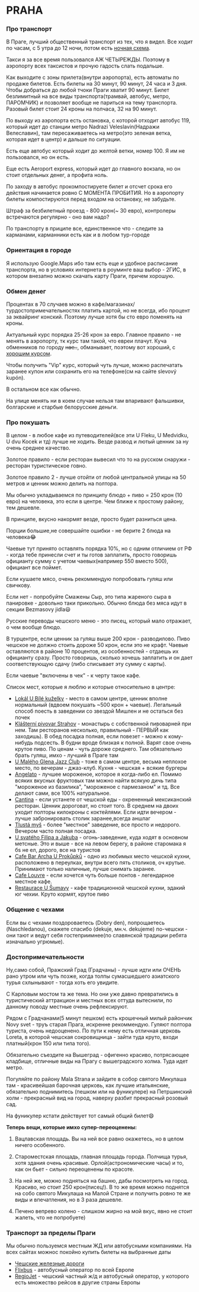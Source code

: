 # PRAHA

### Про транспорт

В Праге, лучший общественный транспорт из тех, что я видел. Все ходит по часам, с 5 утра до 12 ночи, потом есть [ночная схема](https://pid.cz/wp-content/uploads/mapy/schemata-trvala/a4_nocni_provoz.pdf?x77800).

Такси я за все время пользовался АЖ ЧЕТЫРЕЖДЫ.
Поэтому в аэропорту всех таксистов и прочую гадость слать подальше.

Как выходите с зоны прилета(внутри аэропорта), есть автоматы по продаже билетов. Есть билеты на 30 минут, 90 минут, 24 часа и 3 дня. Чтобы добраться до любой тчоки Праги хватит 90 минут. 
Билет безлимитный на все виды транспорта(трамвай, автобус, метро, ПАРОМЧИК) и позволяет вообще не париться на тему транспорта. Разовый билет стоит 24 кроны на полчаса, 32 на 90 минут.

По выходу из аэропорта есть остановка, с которой отходит автобус 119, который идет до станции метро Nadrazi Veleslavin(Надражи Велеславин), там пересаживаетесь на метро(это зеленая ветка, которая идет в центр) и дальше по ситуации.

Есть еще автобус который ходит до желтой ветки, номер 100. Я им не пользовался, но он есть.

Еще есть Aeroport express, который идет до главного вокзала, но он стоит отдельных денег, а профита ноль.

По заходу в автобус прокомпостируете билет и отсчет срока его действия начинается ровно С МОМЕНТА ПРОБИТИЯ.
Но в аэропорту билеты компостируются перед входом на остановку, не забудьте.

Штраф за безбилетный проезд - 800 крон(~ 30 евро), контролеры встречаются регулярно - оно вам надо?

По транспорту в приципе все, единственное что - следите за карманами, карманники есть как и в любом тур-городе

### Ориентация в городе
Я использую Google.Maps ибо там есть еще и удобное расписание транспорта, но в условиях интернета в роуминге ваш выбор - 2ГИС, в котором внезапно можно скачать карту Праги, причем хорошую.

### Обмен денег
Процентах в 70 случаев можно в кафе/магазинах/турдостопримечательностях платить картой, но не всегда, ибо процент за эквайринг конский. 
Поэтому лучше хотя бы сто евро поменять на кроны.

Актуальный курс порядка 25-26 крон за евро.
Главное правило - не менять в аэропорту, тк курс там такой, что евреи плачут.
Куча обменников по городу ~~нае..~~, обманывает, поэтому вот хороший, с [хорошим курсом](https://www.exchange.cz/).

Чтобы получить "Vip" курс, который  чуть лучше, можно  распечатать заранее купон или сохранить его на телефоне(см на сайте slevový kupón).

В остальном все как обычно.

На улице менять ни в коем случае нельзя там впаривают фальшивки, болгарские и старбые белорусские деньги.

### Про покушать
В целом - в любое кафе из путеводителей(все эти U Fleku, U Medvidku, U dvu Kocek и тд) лучше не ходить. Везде развод и лютый ценник за ну очень среднее качество.

Золотое правило - если ресторан вывесил что то на русском снаружи - ресторан туристическое говно.

Золотое правило 2 - лучше отойти от любой центральной улицы на 50 метров и ценник можно делить на полтора.

Мы обычно укладываемся по принципу блюдо + пиво  = 250 крон (10 евро) на человека, это если в центре. Чем ближе к простому району, тем дешевле.

В принципе, вкусно накормят везде, просто будет разниться цена.

Порции большие,не совершайте ошибки - не берите 2 блюда на человека😂

Чаевые тут принято оставлять порядка 10%, но с одним отличием от РФ - когда тебе принесли счет и ты готов заплатить, просто говоришь официанту сумму с учетом чаевых(например 550 вместо 500), официант все поймет.

Если кушаете мясо, очень рекоммендую попробовать гуляш или свичкову. 

Если нет - попробуйте Смажены Сыр, это типа жареного сыра в панировке - довольно таки прикольно. 
Обычно блюда без мяса идут в секции Bezmasovy jidla😃

Русские переводы чешского меню - это писец, который мало отражает, о чем вообще блюдо.

В турцентре, если ценник за гуляш выше 200 крон - разводилово. Пиво чешское не должно стоить дороже 50 крон, если это не крафт.
Чаевые оставляются в районе 10 процентов, из особенностей - отдаешь их официанту сразу.
Просто говоришь, сколько хочешь заплатить и он дает соответствующую сдачу (либо списывает эту сумму с карты).

Если чаевые "включены в чек" - к черту такое кафе.

Список мест, которые я люблю и которые относительно в центре:

- [Lokál U Bílé kuželky](https://goo.gl/maps/MFmNHuxG37oSYfv87) - место в самом центре, ценник вполне нормальный (вдвоем покушать ~500 крон + чаевые). Легальный способ поесть в заведении со звездой Мишлен и не остаться без почек
- [Klášterní pivovar Strahov](https://goo.gl/maps/npYZdjGru3TXYGou7) - монастырь c собственной пивоварней при нем. Там ресторанов несколько, правильный - ПЕРВЫЙ как заходишь). В обед посадка полная, если повезет - можно к кому-нибудь подсесть. В будни вроде близкая к полной. Варят свое очень крутое пиво. По ценам - чуть дороже среднего. Там обязательно брать гуляш, имхо - лучший в Праге там
- [U Malého Glena Jazz Club](https://goo.gl/maps/Emhwf3ozjtWmMikC6) - тоже в самом центре, весьма неплохое место, по вечерам - джаз-клуб. Кухня - чешская + всякие бургеры
- [Angelato](https://goo.gl/maps/QGwUD1oA3mt1ewZaA) - лучшее мороженое, которое я когда-либо ел. Помимо всяких вкусных фруктовых там можно найти всякую дичь типа "мороженое из базилика", "мороженое с пармезаном" и тд. Все делают сами, все 100% натуральное.
 - [Cantina](https://goo.gl/maps/xbt6f4djG8Vfm91w9) - если устанете от чешской еды - охрененный мексиканский ресторан. Ценник дороговат, но стоит того. В среднем на двоих уходит полторы килокроны с коктейлями. Если идти вечером - лучше забронировать столик заранее,всегда аншлаг
- [Tlustá myš](https://goo.gl/maps/Ck2sxXPys1sgkkTw6) - более "местное" заведение, все просто и недорого. Вечером часто полная посадка. 
- [U svatého Filipa a Jakuba](https://goo.gl/maps/YhLmkZ6k3jKkXiPs7) - огонь-заведение, куда ходят в основном метсные. Это и выше - все на левом берегу, в районе старомака я бs не ел, дорого, все на туристов
- [Cafe Bar Archa U Prokůpků](https://goo.gl/maps/ZgKuvN32RNs3NAwu9) - одно из любимых место чешской кухни, расположено в переулках, внутри всего пять столиков, оч крутые. Принимают только наличные, лучше снимать заранее.
- [Cafe Louvre](https://goo.gl/maps/mdZ4HS4k3AWNqGVe6) - если хочется чуть больше понтов - легендарное местное кафе.
- [Restaurace U Šumavy](https://goo.gl/maps/LKhrbsqo9wJ2DdxG6) - кафе традиционной чешской кухни, эдакий юг чехии. Круто кормят, крутое пиво

### Общение с чехами
Если вы с чехами поздороваетесь (Dobry den), попрощаетесь (Naschledanou), скажете спасибо (dekuje, мн.ч. dekujeme) по-чешски - они тают и ведут себя гостеприимнее(по славянской традиции ребята изначально угрюмые).

### Достопримечательности

Ну,само собой, Пражский Град (Градчаны) - лучше идти или ОЧЕНЬ рано утром или чуть позже, когда толпы сумасшедшего азиатского турья схлынывают - тогда хоть его увидите.

С Карловым мостом та же тема. Но они уже давно превратились в туристический аттракцион и местных всех оттуда вытеснили, по данному поводу местные очень рефлексируют.

Рядом с Градчанами(5 минут пешком) есть крошечный милый райончик Novy svet - труъ старая Прага, искренне рекоммендую. 
Гуляют полтора туриста, очень недооценено. По пути к нему есть отличная церковь Loreta, в которой чешская сокровищница - зайти туда круто, входи платный(крон 150 или типа того).

Обязательно съездите на Вышеград - офигенно красиво, потрясающее кладбище, отличные виды на Прагу с вышеградского холма. Туда идет метро.

Погуляйте по району Mala Strana  и зайдите в собор святого Микулаша там - красивейшая барочная церковь, как лучшие итальянские, обязательно поднимитесь (пешком или на фуникулере) на Петршинский холм - прекрасный вид на город, наверху разбит прекрасный розовый сад.

На фуникулер кстати действует тот самый общий билет😄


**Теперь вещи, которые имхо супер-переоценены:**
1. Вацлавская площадь. 
Вы на ней все равно окажетесь, но в целом ничего особенного.

2.  Староместская площадь, главная площадь города. Полчища турья, хотя здания очень красивые. Орлой(астрономические часы) и то, как он бьет - сильно переоценены по красоте.

3. На ней же, можно подняться на башню, дабы посмотреть на город. Красиво, но стоит 250 крон(писец!). В то же время можно поднятся на собо святого Микулаша на Малой Стране и получить ровно те же виды и впечатления, но в 3 раза дешевле.

4. Печено вепрево колено - слишком жирно на мой вкус, явно не стоит жалеть, что не попробуете)

### Транспорт за пределы Праги
Мы обычно пользуемся местным ЖД или автобусными компаниями. На всех сайтах можнос покойно купить билеты на выбранные даты

- [Чешские железные дороги](https://cd.cz)
- [Flixbus](https://global.flixbus.com/) - автобусный оператор по всей Европе
- [RegioJet](https://www.regiojet.com/) - чешский частный ж/д и автобусный оператор, у которого есть множество рейсов в другие страны Европы
